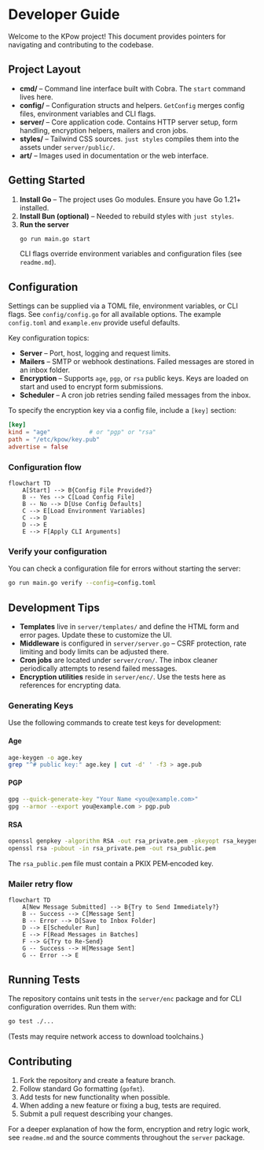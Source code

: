# Developer Guide

Welcome to the KPow project! This document provides pointers for navigating and contributing to the codebase.

## Project Layout

- **cmd/** – Command line interface built with Cobra. The `start` command lives here.
- **config/** – Configuration structs and helpers. `GetConfig` merges config files, environment variables and CLI flags.
- **server/** – Core application code. Contains HTTP server setup, form handling, encryption helpers, mailers and cron jobs.
- **styles/** – Tailwind CSS sources. `just styles` compiles them into the assets under `server/public/`.
- **art/** – Images used in documentation or the web interface.

## Getting Started

1. **Install Go** – The project uses Go modules. Ensure you have Go 1.21+ installed.
2. **Install Bun (optional)** – Needed to rebuild styles with `just styles`.
3. **Run the server**
   ```sh
   go run main.go start
   ```
   CLI flags override environment variables and configuration files (see `readme.md`).

## Configuration

Settings can be supplied via a TOML file, environment variables, or CLI flags. See `config/config.go` for all available options. The example `config.toml` and `example.env` provide useful defaults.

Key configuration topics:

- **Server** – Port, host, logging and request limits.
- **Mailers** – SMTP or webhook destinations. Failed messages are stored in an inbox folder.
- **Encryption** – Supports `age`, `pgp`, or `rsa` public keys. Keys are loaded on start and used to encrypt form submissions.
- **Scheduler** – A cron job retries sending failed messages from the inbox.

To specify the encryption key via a config file, include a `[key]` section:

```toml
[key]
kind = "age"           # or "pgp" or "rsa"
path = "/etc/kpow/key.pub"
advertise = false
```

### Configuration flow

```mermaid
flowchart TD
    A[Start] --> B{Config File Provided?}
    B -- Yes --> C[Load Config File]
    B -- No --> D[Use Config Defaults]
    C --> E[Load Environment Variables]
    C --> D
    D --> E
    E --> F[Apply CLI Arguments]
```

### Verify your configuration

You can check a configuration file for errors without starting the
server:

```sh
go run main.go verify --config=config.toml
```

## Development Tips

- **Templates** live in `server/templates/` and define the HTML form and error pages. Update these to customize the UI.
- **Middleware** is configured in `server/server.go` – CSRF protection, rate limiting and body limits can be adjusted there.
- **Cron jobs** are located under `server/cron/`. The inbox cleaner periodically attempts to resend failed messages.
- **Encryption utilities** reside in `server/enc/`. Use the tests here as references for encrypting data.

### Generating Keys

Use the following commands to create test keys for development:

#### Age

```sh
age-keygen -o age.key
grep "^# public key:" age.key | cut -d' ' -f3 > age.pub
```

#### PGP

```sh
gpg --quick-generate-key "Your Name <you@example.com>"
gpg --armor --export you@example.com > pgp.pub
```

#### RSA

```sh
openssl genpkey -algorithm RSA -out rsa_private.pem -pkeyopt rsa_keygen_bits:2048
openssl rsa -pubout -in rsa_private.pem -out rsa_public.pem
```

The `rsa_public.pem` file must contain a PKIX PEM‑encoded key.

### Mailer retry flow

```mermaid
flowchart TD
    A[New Message Submitted] --> B{Try to Send Immediately?}
    B -- Success --> C[Message Sent]
    B -- Error --> D[Save to Inbox Folder]
    D --> E[Scheduler Run]
    E --> F[Read Messages in Batches]
    F --> G{Try to Re-Send}
    G -- Success --> H[Message Sent]
    G -- Error --> E
```


## Running Tests

The repository contains unit tests in the `server/enc` package and for CLI configuration overrides. Run them with:

```sh
go test ./...
```

(Tests may require network access to download toolchains.)

## Contributing

1. Fork the repository and create a feature branch.
2. Follow standard Go formatting (`gofmt`).
3. Add tests for new functionality when possible.
4. When adding a new feature or fixing a bug, tests are required.
5. Submit a pull request describing your changes.

For a deeper explanation of how the form, encryption and retry logic work, see `readme.md` and the source comments throughout the `server` package.

